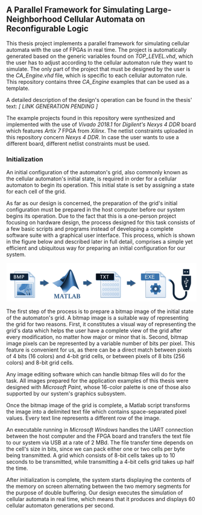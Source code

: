 ## A Parallel Framework for Simulating Large-Neighborhood Cellular Automata on Reconfigurable Logic

This thesis project implements a parallel framework for simulating cellular automata with the use of FPGAs in real time. The project is automatically generated based on the generic variables found on *TOP_LEVEL.vhd*, which the user has to adjust according to the cellular automaton rule they want to simulate. The only part of the project that must be designed by the user is the *CA_Engine.vhd* file, which is specific to each cellular automaton rule. This repository contains three *CA_Engine* examples that can be used as a template.

A detailed description of the design's operation can be found in the thesis' text: *[ LINK GENERATION PENDING ]*

The example projects found in this repository were synthesized and implemented with the use of *Vivado 2018.1* for *Digilent's Nexys 4 DDR* board which features *Artix 7* FPGA from *Xilinx*. The netlist constraints uploaded in this repository concern *Nexys 4 DDR*. In case the user wants to use a different board, different netlist constraints must be used.  

### Initialization

An initial configuration of the automaton's grid, also commonly known as the cellular automaton's initial state, is required in order for a cellular automaton to begin its operation. This initial state is set by assigning a state for each cell of the grid. 

As far as our design is concerned, the preparation of the grid's initial configuration must be prepared in the host computer before our system begins its operation. Due to the fact that this is a one-person project focusing on hardware design, the process designed for this task consists of a few basic scripts and programs instead of developing a complete software suite with a graphical user interface. This process, which is shown in the figure below and described later in full detail, comprises a simple yet efficient and ubiquitous way for preparing an initial configuration for our system.

![](manual_figs/00_initialization.png) 

The first step of the process is to prepare a bitmap image of the initial state of the automaton's grid. A bitmap image is a suitable way of representing the grid for two reasons. First, it constitutes a visual way of representing the grid's data which helps the user have a complete view of the grid after every modification, no matter how major or minor that is. Second, bitmap image pixels can be represented by a variable number of bits per pixel. This feature is convenient for us, as there can be a direct match between pixels of 4 bits (16 colors) and 4-bit grid cells, or between pixels of 8 bits (256 colors) and 8-bit grid cells.

Any image editing software which can handle bitmap files will do for the task. All images prepared for the application examples of this thesis were designed with *Microsoft Paint*, whose 16-color palette is one of those also supported by our system's graphics subsystem.

Once the bitmap image of the grid is complete, a Matlab script transforms the image into a delimited text file which contains space-separated pixel values. Every text line represents a different row of the image. 

An executable running in *Microsoft Windows* handles the UART connection between the host computer and the FPGA board and transfers the text file to our system via USB at a rate of 2 MBd. The file transfer time depends on the cell's size in bits, since we can pack either one or two cells per byte being transmitted. A grid which consists of 8-bit cells takes up to 10 seconds to be transmitted, while transmitting a 4-bit cells grid takes up half the time. 

After initialization is complete, the system starts displaying the contents of the memory on screen alternating between the two memory segments for the purpose of double buffering. Our design executes the simulation of cellular automata in real time, which means that it produces and displays 60 cellular automaton generations per second. 
